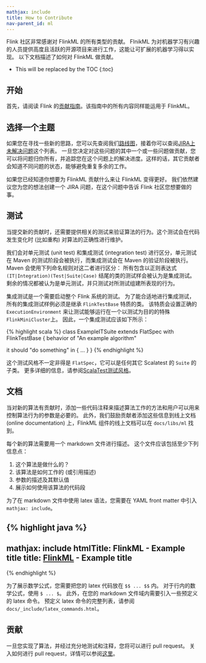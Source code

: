 ```yaml
---
mathjax: include
title: How to Contribute
nav-parent_id: ml
---
```

<!--
Licensed to the Apache Software Foundation (ASF) under one
or more contributor license agreements.  See the NOTICE file
distributed with this work for additional information
regarding copyright ownership.  The ASF licenses this file
to you under the Apache License, Version 2.0 (the
"License"); you may not use this file except in compliance
with the License.  You may obtain a copy of the License at

  http://www.apache.org/licenses/LICENSE-2.0

Unless required by applicable law or agreed to in writing,
software distributed under the License is distributed on an
"AS IS" BASIS, WITHOUT WARRANTIES OR CONDITIONS OF ANY
KIND, either express or implied.  See the License for the
specific language governing permissions and limitations
under the License.
-->

Flink 社区非常感谢对 FlinkML 的所有类型的贡献。
FlnikML 为对机器学习有兴趣的人员提供高度且活跃的开源项目来进行工作，这能让可扩展的机器学习得以实现。
以下文档描述了如何对 FlinkML 做贡献。

* This will be replaced by the TOC
{:toc}

## 开始

首先，请阅读 Flink 的[贡献指南](http://flink.apache.org/how-to-contribute.html)。该指南中的所有内容同样能运用于 FlinkML。

## 选择一个主题

如果您在寻找一些新的思路，您可以先查阅我们[路线图](https://cwiki.apache.org/confluence/display/FLINK/FlinkML%3A+Vision+and+Roadmap)，接着你可以查阅[JIRA上未解决问题](https://issues.apache.org/jira/issues/?jql=component%20%3D%20%22Machine%20Learning%20Library%22%20AND%20project%20%3D%20FLINK%20AND%20resolution%20%3D%20Unresolved%20ORDER%20BY%20priority%20DESC)这个列表。
一旦您决定对这些问题的其中一个或一些问题做贡献，您可以将问题归你所有，并追踪您在这个问题上的解决进度。这样的话，其它贡献者会知道不同问题的状态，能够避免重复多余的工作。

如果您已经知道你想要为 FlinkML 贡献什么来让 FlinkML 变得更好。
我们依然建议您为您的想法创建一个 JIRA 问题，在这个问题中告诉 Flink 社区您想要做的事。

## 测试

当提交新的贡献时，还需要提供相关的测试来验证算法的行为。这个测试会在代码发生变化时 (比如重构) 对算法的正确性进行维护。

我们会对单元测试 (unit test) 和集成测试 (integration test) 进行区分，单元测试在 Maven 的测试阶段会被执行，而集成测试会在 Maven 的验证阶段被执行。
Maven 会使用下列命名规则对这二者进行区分：
所有包含以正则表达式 `(IT|Integration)(Test|Suite|Case)` 结尾的类的测试样会被认为是集成测试。
剩余的情况都被认为是单元测试，并只测试对所测试组建所表现的行为。

集成测试是一个需要启动整个 Flink 系统的测试。
为了能合适地进行集成测试，所有的集成测试样例必须是继承 `FlinkTestBase` 特质的类。
该特质会设置正确的 `ExecutionEnvironment` 来让测试能够运行在一个以测试为目的的特殊 `FlinkMiniCluster`上。
因此，一个集成测试应该如下所示：

{% highlight scala %}
class ExampleITSuite extends FlatSpec with FlinkTestBase {
  behavior of "An example algorithm"

  it should "do something" in {
    ...
  }
}
{% endhighlight %}

这个测试风格不一定非得是 `FlatSpec`，它可以是任何其它 Scalatest 的 `Suite` 的子类。
更多详细的信息，请参阅[ScalaTest测试风格](http://scalatest.org/user_guide/selecting_a_style)。

## 文档

当对新的算法有贡献时，添加一些代码注释来描述算法工作的方法和用户可以用来控制算法行为的参数是必要的。
此外，我们鼓励贡献者添加这些信息到线上文档 (online documentation) 上，FlinkML 组件的线上文档可以在 `docs/libs/ml` 找到。

每个新的算法需要用一个 markdown 文件进行描述。
这个文件应该包括至少下列信息点：

1. 这个算法是做什么的？
2. 该算法是如何工作的 (或引用描述)
3. 参数的描述及其默认值
4. 展示如何使用该算法的代码段

为了在 markdown 文件中使用 latex 语法，您需要在 YAML front matter 中引入 `mathjax: include`。

{% highlight java %}
---
mathjax: include
htmlTitle: FlinkML - Example title
title: <a href="../ml">FlinkML</a> - Example title
---
{% endhighlight %}

为了展示数学公式，您需要把您的 latex 代码放在 `$$ ... $$` 内。
对于行内的数学公式，使用 `$ ... $`。
此外，在您的 markdown 文件域内需要引入一些预定义的 latex 命令。
预定义 latex 命令的完整列表，请参阅 `docs/_include/latex_commands.html`。

## 贡献

一旦您实现了算法，并经过充分地测试和注释，您将可以进行 pull request。
关入如何进行 pull request，详情可以参阅[这里](http://flink.apache.org/how-to-contribute.html#contributing-code--documentation)。
